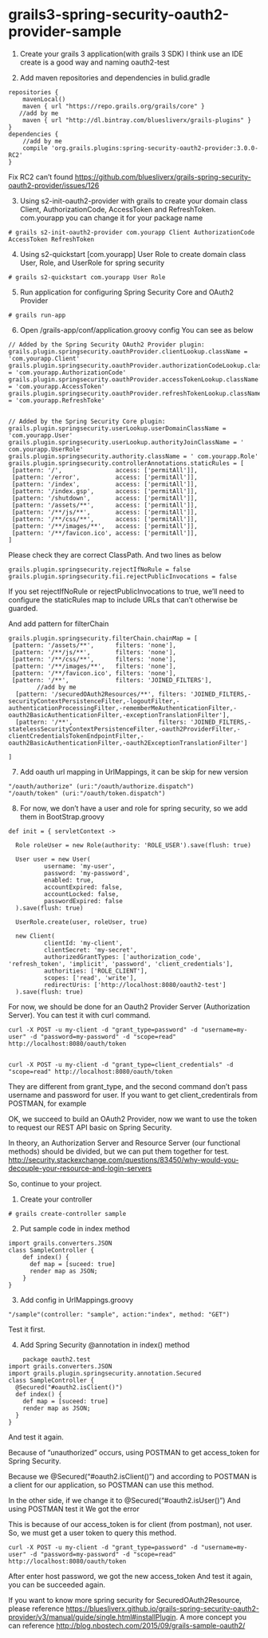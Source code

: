 # grails3-spring-security-oauth2-provider-sample

1.	Create your grails 3 application(with grails 3 SDK)
I think use an IDE create is a good way and naming oauth2-test

2.	Add maven repositories and dependencies in bulid.gradle
```
repositories {
    mavenLocal()
    maven { url "https://repo.grails.org/grails/core" }
   //add by me
    maven { url "http://dl.bintray.com/bluesliverx/grails-plugins" }
}
dependencies {
    //add by me
    compile 'org.grails.plugins:spring-security-oauth2-provider:3.0.0-RC2'
}
```
Fix RC2 can’t found
https://github.com/bluesliverx/grails-spring-security-oauth2-provider/issues/126

3.	Using s2-init-oauth2-provider with grails to create your domain class
Client, AuthorizationCode, AccessToken and RefreshToken.
com.yourapp you can change it for your package name
```
# grails s2-init-oauth2-provider com.yourapp Client AuthorizationCode AccessToken RefreshToken
```
4.	Using s2-quickstart [com.yourapp] User Role to create domain class User, Role, and UserRole for spring security
```
# grails s2-quickstart com.yourapp User Role
```
5.	Run application for configuring Spring Security Core and OAuth2 Provider
```
# grails run-app
```

6.	Open /grails-app/conf/application.groovy config
You can see as below

```
// Added by the Spring Security OAuth2 Provider plugin:
grails.plugin.springsecurity.oauthProvider.clientLookup.className = 'com.yourapp.Client'
grails.plugin.springsecurity.oauthProvider.authorizationCodeLookup.className = 'com.yourapp.AuthorizationCode'
grails.plugin.springsecurity.oauthProvider.accessTokenLookup.className = 'com.yourapp.AccessToken'
grails.plugin.springsecurity.oauthProvider.refreshTokenLookup.className = 'com.yourapp.RefreshToke'


// Added by the Spring Security Core plugin:
grails.plugin.springsecurity.userLookup.userDomainClassName = 'com.yourapp.User'
grails.plugin.springsecurity.userLookup.authorityJoinClassName = ' com.yourapp.UserRole'
grails.plugin.springsecurity.authority.className = ' com.yourapp.Role'
grails.plugin.springsecurity.controllerAnnotations.staticRules = [
 [pattern: '/',               access: ['permitAll']],
 [pattern: '/error',          access: ['permitAll']],
 [pattern: '/index',          access: ['permitAll']],
 [pattern: '/index.gsp',      access: ['permitAll']],
 [pattern: '/shutdown',       access: ['permitAll']],
 [pattern: '/assets/**',      access: ['permitAll']],
 [pattern: '/**/js/**',       access: ['permitAll']],
 [pattern: '/**/css/**',      access: ['permitAll']],
 [pattern: '/**/images/**',   access: ['permitAll']],
 [pattern: '/**/favicon.ico', access: ['permitAll']],
]
```
Please check they are correct ClassPath.
And two lines as below
```
grails.plugin.springsecurity.rejectIfNoRule = false
grails.plugin.springsecurity.fii.rejectPublicInvocations = false
```
If you set rejectIfNoRule or rejectPublicInvocations to true, we’ll need to configure the staticRules map to include URLs that can’t otherwise be guarded.

And add pattern for filterChain
```
grails.plugin.springsecurity.filterChain.chainMap = [
 [pattern: '/assets/**',      filters: 'none'],
 [pattern: '/**/js/**',       filters: 'none'],
 [pattern: '/**/css/**',      filters: 'none'],
 [pattern: '/**/images/**',   filters: 'none'],
 [pattern: '/**/favicon.ico', filters: 'none'],
 [pattern: '/**',             filters: 'JOINED_FILTERS'],
        //add by me
  [pattern: '/securedOAuth2Resources/**', filters: 'JOINED_FILTERS,-securityContextPersistenceFilter,-logoutFilter,-authenticationProcessingFilter,-rememberMeAuthenticationFilter,-oauth2BasicAuthenticationFilter,-exceptionTranslationFilter'],
  [pattern: '/**',                        filters: 'JOINED_FILTERS,-statelessSecurityContextPersistenceFilter,-oauth2ProviderFilter,-clientCredentialsTokenEndpointFilter,-oauth2BasicAuthenticationFilter,-oauth2ExceptionTranslationFilter']

]

```

7.	Add oauth url mapping in UrlMappings, it can be skip for new version
```
"/oauth/authorize" (uri:"/oauth/authorize.dispatch")
"/oauth/token" (uri:"/oauth/token.dispatch")
```

8.	For now, we don’t have a user and role for spring security, so we add them in BootStrap.groovy
```
def init = { servletContext ->

  Role roleUser = new Role(authority: 'ROLE_USER').save(flush: true)

  User user = new User(
          username: 'my-user',
          password: 'my-password',
          enabled: true,
          accountExpired: false,
          accountLocked: false,
          passwordExpired: false
  ).save(flush: true)

  UserRole.create(user, roleUser, true)

  new Client(
          clientId: 'my-client',
          clientSecret: 'my-secret',
          authorizedGrantTypes: ['authorization_code', 'refresh_token', 'implicit', 'password', 'client_credentials'],
          authorities: ['ROLE_CLIENT'],
          scopes: ['read', 'write'],
          redirectUris: ['http://localhost:8080/oauth2-test']
  ).save(flush: true)
```

For now, we should be done for an Oauth2 Provider Server (Authorization Server).
You can test it with curl command.
```
curl -X POST -u my-client -d "grant_type=password" -d "username=my-user" -d "password=my-password" -d "scope=read" http://localhost:8080/oauth/token
 

curl -X POST -u my-client -d "grant_type=client_credentials" -d "scope=read" http://localhost:8080/oauth/token
``` 

They are different from grant_type, and the second command don’t pass username and password for user. 
If you want to get client_credentirals from POSTMAN, for example
 
 




OK, we succeed to build an OAuth2 Provider, now we want to use the token to request our REST API basic on Spring Security.

In theory, an Authorization Server and Resource Server (our functional methods)
should be divided, but we can put them together for test.
http://security.stackexchange.com/questions/83450/why-would-you-decouple-your-resource-and-login-servers

So, continue to your project. 

1.	Create your controller
```
# grails create-controller sample
```

2.	Put sample code in index method
```
import grails.converters.JSON
class SampleController {
    def index() {
      def map = [suceed: true]
      render map as JSON;
    }
}
```

3.	Add config in UrlMappings.groovy
```
"/sample"(controller: "sample", action:"index", method: "GET")
```
Test it first.
 

4.	Add Spring Security @annotation in index() method
```
	package oauth2.test
import grails.converters.JSON
import grails.plugin.springsecurity.annotation.Secured
class SampleController {
  @Secured("#oauth2.isClient()")
  def index() {
    def map = [suceed: true]
    render map as JSON;
  }
}
```
And test it again.
 

Because of “unauthorized” occurs, using POSTMAN to get access_token for Spring Security.
 
Because we @Secured(“#oauth2.isClient()”) and according to POSTMAN is a client for our application, so POSTMAN can use this method.

In the other side, if we change it to @Secured(“#oauth2.isUser()”)
And using POSTMAN test it
We got the error
 
This is because of our access_token is for client (from postman), not user.
So, we must get a user token to query this method.
```
curl -X POST -u my-client -d "grant_type=password" -d "username=my-user" -d "password=my-password" -d "scope=read" http://localhost:8080/oauth/token
```
After enter host password, we got the new access_token 
And test it again, you can be succeeded again.

If you want to know more spring security for SecuredOAuth2Resource, please reference https://bluesliverx.github.io/grails-spring-security-oauth2-provider/v3/manual/guide/single.html#installPlugin.
A more concept you can reference http://blog.nbostech.com/2015/09/grails-sample-oauth2/

